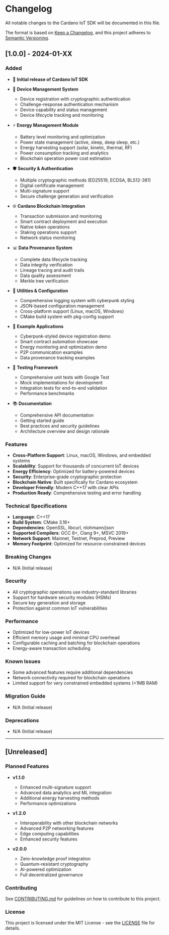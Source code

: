 # Changelog
All notable changes to the Cardano IoT SDK will be documented in this file.

The format is based on [Keep a Changelog](https://keepachangelog.com/en/1.0.0/),
and this project adheres to [Semantic Versioning](https://semver.org/spec/v2.0.0.html).

## [1.0.0] - 2024-01-XX

### Added
- 🚀 **Initial release of Cardano IoT SDK**
- 🔐 **Device Management System**
  - Device registration with cryptographic authentication
  - Challenge-response authentication mechanism
  - Device capability and status management
  - Device lifecycle tracking and monitoring
  
- ⚡ **Energy Management Module**
  - Battery level monitoring and optimization
  - Power state management (active, sleep, deep sleep, etc.)
  - Energy harvesting support (solar, kinetic, thermal, RF)
  - Power consumption tracking and analytics
  - Blockchain operation power cost estimation
  
- 🛡️ **Security & Authentication**
  - Multiple cryptographic methods (ED25519, ECDSA, BLS12-381)
  - Digital certificate management
  - Multi-signature support
  - Secure challenge generation and verification
  
- 🌐 **Cardano Blockchain Integration**
  - Transaction submission and monitoring
  - Smart contract deployment and execution
  - Native token operations
  - Staking operations support
  - Network status monitoring
  
- 📊 **Data Provenance System**
  - Complete data lifecycle tracking
  - Data integrity verification
  - Lineage tracing and audit trails
  - Data quality assessment
  - Merkle tree verification
  
- 🔧 **Utilities & Configuration**
  - Comprehensive logging system with cyberpunk styling
  - JSON-based configuration management
  - Cross-platform support (Linux, macOS, Windows)
  - CMake build system with pkg-config support
  
- 📝 **Example Applications**
  - Cyberpunk-styled device registration demo
  - Smart contract automation showcase
  - Energy monitoring and optimization demo
  - P2P communication examples
  - Data provenance tracking examples
  
- 🧪 **Testing Framework**
  - Comprehensive unit tests with Google Test
  - Mock implementations for development
  - Integration tests for end-to-end validation
  - Performance benchmarks
  
- 📚 **Documentation**
  - Comprehensive API documentation
  - Getting started guide
  - Best practices and security guidelines
  - Architecture overview and design rationale

### Features
- **Cross-Platform Support**: Linux, macOS, Windows, and embedded systems
- **Scalability**: Support for thousands of concurrent IoT devices
- **Energy Efficiency**: Optimized for battery-powered devices
- **Security**: Enterprise-grade cryptographic protection
- **Blockchain Native**: Built specifically for Cardano ecosystem
- **Developer Friendly**: Modern C++17 with clear APIs
- **Production Ready**: Comprehensive testing and error handling

### Technical Specifications
- **Language**: C++17
- **Build System**: CMake 3.16+
- **Dependencies**: OpenSSL, libcurl, nlohmann/json
- **Supported Compilers**: GCC 8+, Clang 9+, MSVC 2019+
- **Network Support**: Mainnet, Testnet, Preprod, Preview
- **Memory Footprint**: Optimized for resource-constrained devices

### Breaking Changes
- N/A (Initial release)

### Security
- All cryptographic operations use industry-standard libraries
- Support for hardware security modules (HSMs)
- Secure key generation and storage
- Protection against common IoT vulnerabilities

### Performance
- Optimized for low-power IoT devices
- Efficient memory usage and minimal CPU overhead
- Configurable caching and batching for blockchain operations
- Energy-aware transaction scheduling

### Known Issues
- Some advanced features require additional dependencies
- Network connectivity required for blockchain operations
- Limited support for very constrained embedded systems (<1MB RAM)

### Migration Guide
- N/A (Initial release)

### Deprecations
- N/A (Initial release)

---

## [Unreleased]

### Planned Features
- **v1.1.0**
  - Enhanced multi-signature support
  - Advanced data analytics and ML integration
  - Additional energy harvesting methods
  - Performance optimizations
  
- **v1.2.0**
  - Interoperability with other blockchain networks
  - Advanced P2P networking features
  - Edge computing capabilities
  - Enhanced security features
  
- **v2.0.0**
  - Zero-knowledge proof integration
  - Quantum-resistant cryptography
  - AI-powered optimization
  - Full decentralized governance

### Contributing
See [CONTRIBUTING.md](CONTRIBUTING.md) for guidelines on how to contribute to this project.

### License
This project is licensed under the MIT License - see the [LICENSE](LICENSE) file for details.
